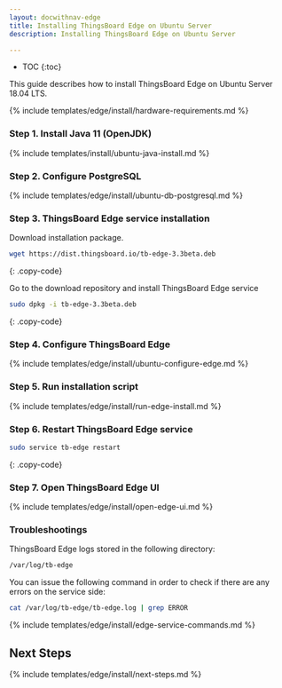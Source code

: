 ```yaml
---
layout: docwithnav-edge
title: Installing ThingsBoard Edge on Ubuntu Server
description: Installing ThingsBoard Edge on Ubuntu Server

---
```


* TOC
{:toc}

This guide describes how to install ThingsBoard Edge on Ubuntu Server 18.04 LTS.

{% include templates/edge/install/hardware-requirements.md %}

### Step 1. Install Java 11 (OpenJDK) 

{% include templates/install/ubuntu-java-install.md %}

### Step 2. Configure PostgreSQL

{% include templates/edge/install/ubuntu-db-postgresql.md %}

### Step 3. ThingsBoard Edge service installation

Download installation package.

```bash
wget https://dist.thingsboard.io/tb-edge-3.3beta.deb
```
{: .copy-code}

Go to the download repository and install ThingsBoard Edge service

```bash
sudo dpkg -i tb-edge-3.3beta.deb
```
{: .copy-code}

### Step 4. Configure ThingsBoard Edge

{% include templates/edge/install/ubuntu-configure-edge.md %}

### Step 5. Run installation script

{% include templates/edge/install/run-edge-install.md %} 

### Step 6. Restart ThingsBoard Edge service

```bash
sudo service tb-edge restart
```
{: .copy-code}

### Step 7. Open ThingsBoard Edge UI

{% include templates/edge/install/open-edge-ui.md %}

### Troubleshootings

ThingsBoard Edge logs stored in the following directory:
 
```bash
/var/log/tb-edge
```

You can issue the following command in order to check if there are any errors on the service side:
 
```bash
cat /var/log/tb-edge/tb-edge.log | grep ERROR
```

{% include templates/edge/install/edge-service-commands.md %} 

## Next Steps

{% include templates/edge/install/next-steps.md %}
